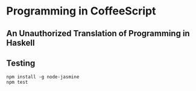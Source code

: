 # Programming in CoffeeScript
## An Unauthorized Translation of Programming in Haskell

## Testing
```
npm install -g node-jasmine
npm test
```

